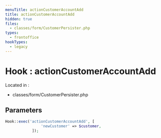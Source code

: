 ```yaml
---
menuTitle: actionCustomerAccountAdd
title: actionCustomerAccountAdd
hidden: true
files:
  - classes/form/CustomerPersister.php
types:
  - frontoffice
hookTypes:
  - legacy
---
```


# Hook : actionCustomerAccountAdd

Located in :

  - classes/form/CustomerPersister.php

## Parameters

```php
Hook::exec('actionCustomerAccountAdd', [
                'newCustomer' => $customer,
            ]);
```